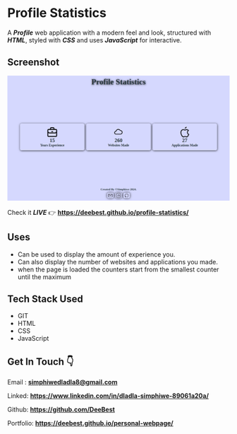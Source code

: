 # **Profile Statistics**

A **_Profile_** web application with a modern feel and look, structured with **_HTML_**, styled with **_CSS_** and uses **_JavaScript_** for interactive.

## Screenshot

![screenshot1 of the app](Screenshot.png)

Check it _**LIVE**_ 👉
**<https://deebest.github.io/profile-statistics/>**

## Uses

- Can be used to display the amount of experience you.
- Can also display the number of websites and applications you made.
- when the page is loaded the counters start from the smallest counter until the maximum

## Tech Stack Used

- GIT
- HTML
- CSS
- JavaScript

## Get In Touch 👇

Email : **<simphiwedladla8@gmail.com>**

Linked: **<https://www.linkedin.com/in/dladla-simphiwe-89061a20a/>**

Github: **<https://github.com/DeeBest>**

Portfolio: **<https://deebest.github.io/personal-webpage/>**
